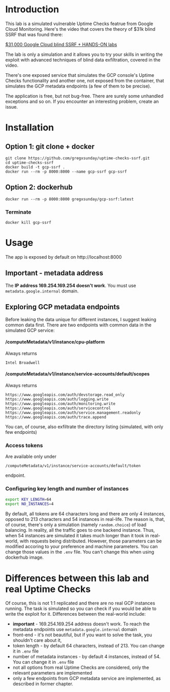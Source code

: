 # Introduction
This lab is a simulated vulnerable Uptime Checks featrue from Google Cloud Monitoring. Here's the video that covers the theory of $31k blind SSRF that was found there:

[$31,000 Google Cloud blind SSRF + HANDS-ON labs](https://youtu.be/ashSoc59z1Y)

The lab is only a simulation and it allows you to try your skills in writing the exploit with advanced techniques of blind data exfiltration, covered in the video. 

There's one exposed service that simulates the GCP console's Uptime Checks functionality and another one, not exposed from the container, that simulates the GCP metadata endpoints (a few of them to be precise).

The application is free, but not bug-free. There are surely some unhandled exceptions and so on. If you encounter an interesting problem, create an issue.
# Installation
## Option 1: git clone + docker 
```
git clone https://github.com/gregxsunday/uptime-checks-ssrf.git
cd uptime-checks-ssrf
docker build -t gcp-ssrf .
docker run --rm -p 8000:8000 --name gcp-ssrf gcp-ssrf
```
## Option 2: dockerhub
```
docker run --rm -p 8000:8000 gregxsunday/gcp-ssrf:latest
```

### Terminate
```
docker kill gcp-ssrf
```
# Usage
The app is exposed by default on http://localhost:8000
## Important - metadata address
The **IP address 169.254.169.254 doesn't work**. You must use `metadata.google.internal` domain.
## Exploring GCP metadata endpoints
Before leaking the data unique for different instances, I suggest leaking common data first. There are two endpoints with common data in the simulated GCP service:
#### /computeMetadata/v1/instance/cpu-platform
Always returns
```
Intel Broadwell
```
#### /computeMetadata/v1/instance/service-accounts/default/scopes
Always returns
```
https://www.googleapis.com/auth/devstorage.read_only
https://www.googleapis.com/auth/logging.write
https://www.googleapis.com/auth/monitoring.write
https://www.googleapis.com/auth/servicecontrol
https://www.googleapis.com/auth/service.management.readonly
https://www.googleapis.com/auth/trace.append
```

You can, of course, also exfiltrate the directory listing (simulated, with only few endpoints)

### Access tokens
Are available only under 
```
/computeMetadata/v1/instance/service-accounts/default/token
```
endpoint.

### Configuring key length and number of instances
```sh
export KEY_LENGTH=64
export NO_INSTANCES=4
```
By default, all tokens are 64 characters long and there are only 4 instances, opposed to 213 characters and 54 instances in real-life. The reason is, that, of course, there's only a simulation (namely `random.choice`) of load balancing. In reality, all the traffic goes to one backend instance. Thus, when 54 instances are simulated it takes much longer than it took in real-world, with requests being distributed. However, those parameters can be modified accoring to your preference and machine parameters. You can change those values in the `.env` file. You can't change this when using dockerhub image.
# Differences between this lab and real Uptime Checks
Of course, this is not 1:1 replicated and there are no real GCP instances running. The task is simulated so you can check if you would be able to write the exploit for it. Differences between the real-world include:
* **important** - 169.254.169.254 address doesn't work. To reach the metadata endpoints use `metadata.google.internal` domain
* front-end - it's not beautiful, but if you want to solve the task, you shouldn't care about it,
* token length - by default 64 characters, instead of 213. You can change it in `.env` file
* number of metadata instances - by default 4 instances, instead of 54. You can change it in `.env` file
* not all options from real Uptime Checks are considered, only the relevant parameters are implemented
* only a few endpoints from GCP metadata service are implemented, as described in former chapter. 
# 
